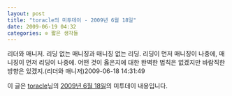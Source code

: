 ```yaml
---
layout: post
title: "toracle의 미투데이 - 2009년 6월 18일"
date: 2009-06-19 04:32
categories: ⊙ 짧은 생각들
---
```


리더와 매니저. 리딩 없는 매니징과 매니징 없는 리딩. 리딩이 먼저 매니징이 나중에, 매니징이 먼저 리딩이 나중에. 어떤 것이 옳은지에 대한 완벽한 법칙은 없겠지만 바람직한 방향은 있겠지.(리더와 매니저)2009-06-18 14:31:49

이 글은 [toracle](http://me2day.net/toracle)님의 [2009년 6월 18일](http://me2day.net/toracle/2009/06/18#14:31:49)의 미투데이 내용입니다.


       
